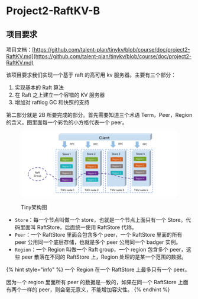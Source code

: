 # Project2-RaftKV-B

## 项目要求

项目文档：[https://github.com/talent-plan/tinykv/blob/course/doc/project2-RaftKV.md](https://github.com/talent-plan/tinykv/blob/course/doc/project2-RaftKV.md)

该项目要求我们实现一个基于 raft 的高可用 kv 服务器。主要有三个部分：

1. 实现基本的 Raft 算法
2. 在 Raft 之上建立一个容错的 KV 服务器
3. 增加对 raftlog GC 和快照的支持

第二部分就是 2B 所要完成的部分。首先需要知道三个术语 Term，Peer，Region 的含义。图里面每一个彩色的小方格代表一个 peer。

<figure><img src="../../.gitbook/assets/image.png" alt=""><figcaption><p>Tiny架构图</p></figcaption></figure>

* `Store`：每一个节点叫做一个 store，也就是一个节点上面只有一个 Store。代码里面叫 RaftStore，后面统一使用 RaftStore 代称。
* `Peer`：一个 RaftStore 里面会包含多个 peer，一个 RaftStore 里面的所有 peer 公用同一个底层存储，也就是多个 peer 公用同一个 badger 实例。
* `Region`：一个 Region 叫做一个 Raft group，一个 region 包含多个 peer，这些 peer 散落在不同的 RaftStore 上，Region 处理的是某一个范围的数据。

{% hint style="info" %}
一个 Region 在一个 RaftStore 上最多只有一个 peer。

因为一个 region 里面所有 peer 的数据是一致的，如果在同一个 RaftStore 上面有两个一样的 peer，则会毫无意义，不能增加容灾性。
{% endhint %}


